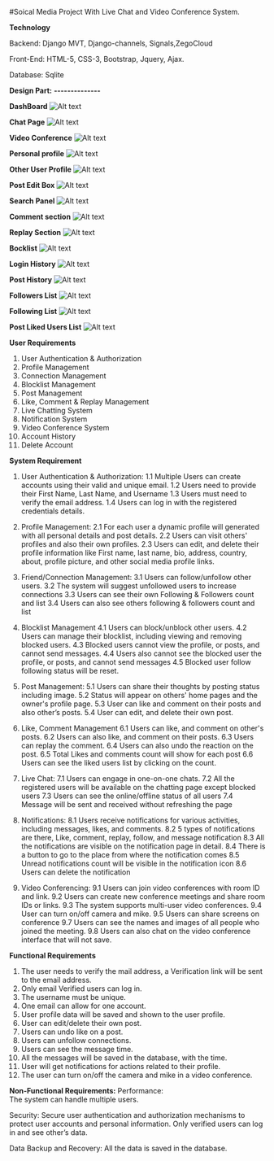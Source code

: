 #Soical Media Project With Live Chat and Video Conference System.

**Technology**

Backend: Django MVT, Django-channels, Signals,ZegoCloud

Front-End: HTML-5, CSS-3, Bootstrap, Jquery, Ajax.

Database: Sqlite


**Design Part:**
**--------------**

**DashBoard**
![Alt text](Design_Screenshot/dashboard.png)

**Chat Page**
![Alt text](Design_Screenshot/chat_page.png)

**Video Conference**
![Alt text](Design_Screenshot/video_conference.png)

**Personal profile**
![Alt text](Design_Screenshot/Logged_User_Profile.png)

**Other User Profile**
![Alt text](Design_Screenshot/other_user_profile.png)

**Post Edit Box**
![Alt text](Design_Screenshot/post_edit.png)

**Search Panel**
![Alt text](Design_Screenshot/search_panel.png)

**Comment section**
![Alt text](Design_Screenshot/comment_section.png)

**Replay Section**
![Alt text](Design_Screenshot/replay_section.png)

**Bocklist**
![Alt text](Design_Screenshot/blocklist.png)

**Login History**
![Alt text](Design_Screenshot/login_history.png)

**Post History**
![Alt text](Design_Screenshot/post_history.png)

**Followers List**
![Alt text](Design_Screenshot/followers_list.png)

**Following List**
![Alt text](Design_Screenshot/following_list.png)

**Post Liked Users List**
![Alt text](Design_Screenshot/liked_list.png)


**User Requirements**
1. User Authentication & Authorization
2. Profile Management 
3. Connection Management 
4. Blocklist Management 
5. Post Management 
6. Like, Comment & Replay Management 
7. Live Chatting System 
8. Notification System 
9. Video Conference System
10. Account History
11. Delete Account


**System Requirement**

1.	User Authentication & Authorization:
  1.1 Multiple Users can create accounts using their valid and unique email.
  1.2 Users need to provide their First Name, Last Name, and Username
  1.3 Users must need to verify the email address.
  1.4 Users can log in with the registered credentials details.

2.	Profile Management:
  2.1 For each user a dynamic profile will generated with all personal details and post details. 
  2.2 Users can visit others' profiles and also their own profiles.
  2.3	Users can edit, and delete their profile information like First name, last name, bio, address, country, about, profile picture, and other social media profile links. 

3.	Friend/Connection Management:
  3.1 Users can follow/unfollow other users. 
  3.2 The system will suggest unfollowed users to increase connections 
  3.3 Users can see their own Following & Followers count and list
  3.4 Users can also see others following & followers count and list
  	
4. Blocklist Management
  4.1 Users can block/unblock other users. 
  4.2 Users can manage their blocklist, including viewing and removing blocked users.
  4.3 Blocked users cannot view the profile, or posts, and cannot send messages.
  4.4 Users also cannot see the blocked user the profile, or posts, and cannot send messages
  4.5 Blocked user follow following status will be reset. 

5.	Post Management:
  5.1 Users can share their thoughts by posting status including image. 
  5.2 Status will appear on others' home pages and the owner's profile page. 
  5.3 User can like and comment on their posts and also other’s posts. 
  5.4  User can edit, and delete their own post.

6.	Like, Comment Management
  6.1 Users can like, and comment on other's posts. 
  6.2 Users can also like, and comment on their posts. 
  6.3 Users can replay the comment. 
  6.4 Users can also undo the reaction on the post. 
  6.5 Total Likes and comments count will show for each post
  6.6 Users can see the liked users list by clicking on the count.

7.	Live Chat:
  7.1 Users can engage in one-on-one chats. 
  7.2 All the registered users will be available on the chatting page except blocked users 
  7.3 Users can see the online/offline status of all users 
  7.4 Message will be sent and received without refreshing the page

8.	Notifications:
  8.1 Users receive notifications for various activities, including messages, likes, and comments. 
  8.2 5 types of notifications are there, Like, comment, replay, follow, and message notification
  8.3 All the notifications are visible on the notification page in detail.
  8.4 There is a button to go to the place from where the notification comes 
  8.5 Unread notifications count will be visible in the notification icon 
  8.6 Users can delete the notification

9.	Video Conferencing:
  9.1 Users can join video conferences with room ID and link. 
  9.2 Users can create new conference meetings and share room IDs or links. 
  9.3 The system supports multi-user video conferences. 
  9.4 User can turn on/off camera and mike. 
  9.5 Users can share screens on conference 
  9.7 Users can see the names and images of all people who joined the meeting. 
  9.8 Users can also chat on the video conference interface that will not save.




**Functional Requirements**

1.	The user needs to verify the mail address, a Verification link will be sent to the email address.
2.	Only email Verified users can log in.
3.	The username must be unique.
4.	One email can allow for one account.
5.	User profile data will be saved and shown to the user profile.
6.	User can edit/delete their own post.
7.	Users can undo like on a post.
8.	Users can unfollow connections.
9.	Users can see the message time.
10.	All the messages will be saved in the database, with the time.
11.	User will get notifications for actions related to their profile.
12.	The user can turn on/off the camera and mike in a video conference.


**Non-Functional Requirements:**
Performance:  
  The system can handle multiple users. 

Security: 
  Secure user authentication and authorization mechanisms to protect user accounts and personal information. 
  Only verified users can log in and see other’s data. 

Data Backup and Recovery: 
  All the data is saved in the database.
